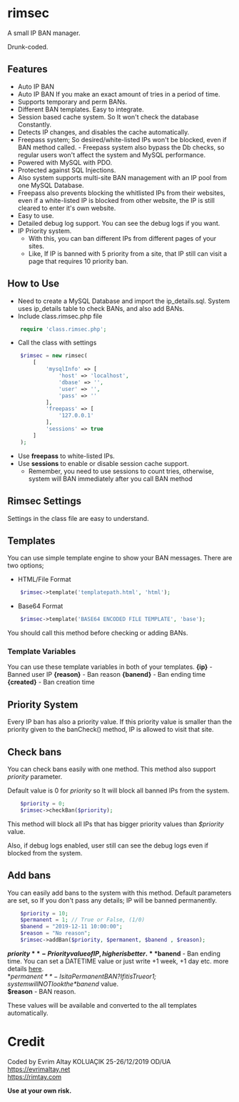 # rimsec
A small IP BAN manager.

Drunk-coded.

## Features
- Auto IP BAN
- Auto IP BAN If you make an exact amount of tries in a period of time.
- Supports temporary and perm BANs.
- Different BAN templates. Easy to integrate.
- Session based cache system. So It won't check the database Constantly.
- Detects IP changes, and disables the cache automatically.
- Freepass system; So desired/white-listed IPs won't be blocked, even if BAN method called. - Freepass system also bypass the Db checks, so regular users won't affect the system and MySQL performance.
- Powered with MySQL with PDO.
- Protected against SQL Injections.
- Also system supports multi-site BAN management with an IP pool from one MySQL Database.
- Freepass also prevents blocking the whitlisted IPs from their websites, even if a white-listed IP is blocked from other website, the IP is still cleared to enter it's own website.
- Easy to use.
- Detailed debug log support. You can see the debug logs if you want.
- IP Priority system.
    - With this, you can ban different IPs from different pages of your sites.
    - Like, If IP is banned with 5 priority from a site, that IP still can visit a page that requires 10 priority ban.

## How to Use
- Need to create a MySQL Database and import the ip_details.sql. System uses ip_details table to check BANs, and also add BANs.
- Include class.rimsec.php file
```php
    require 'class.rimsec.php';
```

- Call the class with settings
```php
    $rimsec = new rimsec(
        [
            'mysqlInfo' => [
                'host' => 'localhost', 
                'dbase' => '', 
                'user' => '', 
                'pass' => ''
            ],
            'freepass' => [
                '127.0.0.1'
            ],
            'sessions' => true
        ]
    );
```

- Use **freepass** to white-listed IPs.  
- Use **sessions** to enable or disable session cache support.
    - Remember, you need to use sessions to count tries, otherwise, system will BAN immediately after you call BAN method

## Rimsec Settings
Settings in the class file are easy to understand.  

## Templates
You can use simple template engine to show your BAN messages. There are two options;  
- HTML/File Format

```php
    $rimsec->template('templatepath.html', 'html');
```
- Base64 Format

```php
    $rimsec->template('BASE64 ENCODED FILE TEMPLATE', 'base');
```

You should call this method before checking or adding BANs.  

### Template Variables
You can use these template variables in both of your templates. 
**{ip}** - Banned user IP
**{reason}** - Ban reason
**{banend}** - Ban ending time
**{created}** - Ban creation time

## Priority System
Every IP ban has also a priority value. If this priority value is smaller than the priority given to the banCheck() method, IP is allowed to visit that site.


## Check bans
You can check bans easily with one method. This method also support *priority* parameter.

Default value is 0 for *priority* so It will block all banned IPs from the system.

```php
    $priority = 0;
    $rimsec->checkBan($priority);
```   

This method will block all IPs that has bigger priority values than *$priority* value.

Also, if debug logs enabled, user still can see the debug logs even if blocked from the system.

## Add bans
You can easily add bans to the system with this method. Default parameters are set, so If you don't pass any details; IP will be banned permanently.
```php
    $priority = 10;
    $permanent = 1; // True or False, (1/0)
    $banend = "2019-12-11 10:00:00";
    $reason = "No reason";
    $rimsec->addBan($priority, $permanent, $banend , $reason);
```
**$priority** - Priority value of IP, higher is better.  
**$banend** - Ban ending time. You can set a DATETIME value or just write +1 week, +1 day etc. more details [here](https://www.php.net/manual/tr/function.strtotime.php).  
**$permanent** - Is it a Permanent BAN? If it is True or 1; system will NOT look the *$banend* value.  
**$reason** - BAN reason.  

These values will be available and converted to the all templates automatically.

# Credit  
Coded by Evrim Altay KOLUAÇIK   25-26/12/2019   OD/UA  
https://evrimaltay.net   
https://rimtay.com   

**Use at your own risk.**